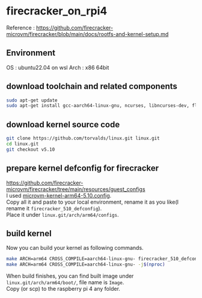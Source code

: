 # firecracker_on_rpi4
Reference : https://github.com/firecracker-microvm/firecracker/blob/main/docs/rootfs-and-kernel-setup.md

## Environment
OS : ubuntu22.04 on wsl
Arch : x86 64bit

## download toolchain and related components
```sh
sudo apt-get update
sudo apt-get install gcc-aarch64-linux-gnu, ncurses, libncurses-dev, flex, bison
```

## download kernel source code
```sh
git clone https://github.com/torvalds/linux.git linux.git
cd linux.git
git checkout v5.10
```

## prepare kernel defconfig for firecracker
https://github.com/firecracker-microvm/firecracker/tree/main/resources/guest_configs  
I used [microvm-kernel-arm64-5.10.config](https://github.com/firecracker-microvm/firecracker/blob/main/resources/guest_configs/microvm-kernel-arm64-5.10.config).  
Copy all it and paste to your local environment, rename it as you like(I rename it `firecracker_510_defconfig`).  
Place it under `linux.git/arch/arm64/configs`.

## build kernel
Now you can build your kernel as following commands.
```sh
make ARCH=arm64 CROSS_COMPILE=aarch64-linux-gnu- firecracker_510_defconfig
make ARCH=arm64 CROSS_COMPILE=aarch64-linux-gnu- -j$(nproc)
```

When build finishes, you can find built image under `linux.git/arch/arm64/boot/`, file name is `Image`.  
Copy (or scp) to the raspberry pi 4 any folder.

